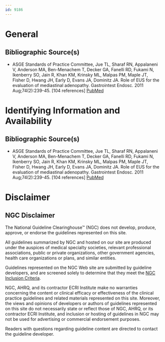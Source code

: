 ```yaml
---
id: 9186
---
```


# General

## Bibliographic Source(s)

- ASGE Standards of Practice Committee, Jue TL, Sharaf RN, Appalaneni V, Anderson MA, Ben-Menachem T, Decker GA, Fanelli RD, Fukami N, Ikenberry SO, Jain R, Khan KM, Krinsky ML, Malpas PM, Maple JT, Fisher D, Hwang JH, Early D, Evans JA, Dominitz JA. Role of EUS for the evaluation of mediastinal adenopathy. Gastrointest Endosc. 2011 Aug;74(2):239-45. [104 references] [ PubMed ](http://www.ncbi.nlm.nih.gov/entrez/query.fcgi?cmd=Retrieve&db=pubmed&dopt=Abstract&list_uids=21802583)

# Identifying Information and Availability

## Bibliographic Source(s)

- ASGE Standards of Practice Committee, Jue TL, Sharaf RN, Appalaneni V, Anderson MA, Ben-Menachem T, Decker GA, Fanelli RD, Fukami N, Ikenberry SO, Jain R, Khan KM, Krinsky ML, Malpas PM, Maple JT, Fisher D, Hwang JH, Early D, Evans JA, Dominitz JA. Role of EUS for the evaluation of mediastinal adenopathy. Gastrointest Endosc. 2011 Aug;74(2):239-45. [104 references] [ PubMed ](http://www.ncbi.nlm.nih.gov/entrez/query.fcgi?cmd=Retrieve&db=pubmed&dopt=Abstract&list_uids=21802583)

# Disclaimer

## NGC Disclaimer

The National Guideline Clearinghouse™ (NGC) does not develop, produce, approve, or endorse the guidelines represented on this site.

All guidelines summarized by NGC and hosted on our site are produced under the auspices of medical specialty societies, relevant professional associations, public or private organizations, other government agencies, health care organizations or plans, and similar entities.

Guidelines represented on the NGC Web site are submitted by guideline developers, and are screened solely to determine that they meet the [NGC Inclusion Criteria](/help-and-about/summaries/inclusion-criteria).

NGC, AHRQ, and its contractor ECRI Institute make no warranties concerning the content or clinical efficacy or effectiveness of the clinical practice guidelines and related materials represented on this site. Moreover, the views and opinions of developers or authors of guidelines represented on this site do not necessarily state or reflect those of NGC, AHRQ, or its contractor ECRI Institute, and inclusion or hosting of guidelines in NGC may not be used for advertising or commercial endorsement purposes.

Readers with questions regarding guideline content are directed to contact the guideline developer.

